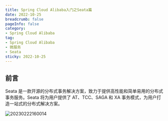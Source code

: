 ```yaml
---
title: Spring Cloud Alibaba入门之Seata篇
date: 2022-10-25
breadcrumb: false
pageInfo: false
category:
- Spring Cloud Alibaba
tag:
- Spring Cloud Alibaba
- 微服务
- Seata
sticky: 2022-10-25
---
```


## 前言

Seata 是一款开源的分布式事务解决方案，致力于提供高性能和简单易用的分布式事务服务。Seata 将为用户提供了 AT、TCC、SAGA 和 XA 事务模式，为用户打造一站式的分布式解决方案。  

![20230222160014](https://blog-1253887276.cos.ap-chongqing.myqcloud.com/vscodeblog/20230222160014.png)





